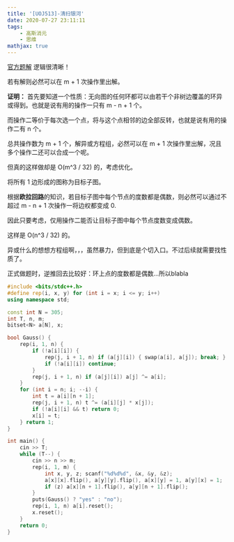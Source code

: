 ```yaml
---
title: '[UOJ513]-清扫银河'
date: 2020-07-27 23:11:11
tags:
    - 高斯消元
    - 思维
mathjax: true
---
```


[官方题解](http://peehs-moorhsum.blog.uoj.ac/blog/5486) 逻辑很清晰！

若有解则必然可以在 m + 1 次操作里出解。

**证明：**
首先要知道一个性质：无向图的任何环都可以由若干个非树边覆盖的环异或得到。也就是说有用的操作一只有 m - n + 1 个。

而操作二等价于每次选一个点，将与这个点相邻的边全部反转，也就是说有用的操作二有 n 个。

总共操作数为 m + 1 个，解异或方程组，必然可以在 m + 1 次操作里出解，况且多个操作二还可以合成一个呢。

但真的这样做却是 O(m^3 / 32) 的，考虑优化。



将所有 1 边形成的图称为目标子图。

根据**欧拉回路**的知识，若目标子图中每个节点的度数都是偶数，则必然可以通过不超过 m - n + 1 次操作一将边权都变成 0.

因此只要考虑，仅用操作二能否让目标子图中每个节点度数变成偶数。

这样是 O(n^3 / 32) 的。



异或什么的想想方程组啊，，，虽然暴力，但到底是个切入口。不过后续就需要找性质了。

正式做题时，逆推回去比较好：环上点的度数都是偶数...所以blabla

``` c++
#include <bits/stdc++.h>
#define rep(i, x, y) for (int i = x; i <= y; i++)
using namespace std;

const int N = 305;
int T, n, m;
bitset<N> a[N], x;

bool Gauss() {
    rep(i, 1, n) {
        if (!a[i][i]) {
            rep(j, i + 1, n) if (a[j][i]) { swap(a[i], a[j]); break; }
            if (!a[i][i]) continue;
        }
        rep(j, i + 1, n) if (a[j][i]) a[j] ^= a[i];
    }
    for (int i = n; i; --i) {
        int t = a[i][n + 1];
        rep(j, i + 1, n) t ^= (a[i][j] * x[j]);
        if (!a[i][i] && t) return 0;
        x[i] = t;
    } return 1;
}

int main() {
    cin >> T;
    while (T--) {
        cin >> n >> m;
        rep(i, 1, m) {
            int x, y, z; scanf("%d%d%d", &x, &y, &z);
            a[x][x].flip(), a[y][y].flip(), a[x][y] = 1, a[y][x] = 1;
            if (z) a[x][n + 1].flip(), a[y][n + 1].flip();
        }
        puts(Gauss() ? "yes" : "no");
        rep(i, 1, n) a[i].reset();
        x.reset();
    }
    return 0;
}
```